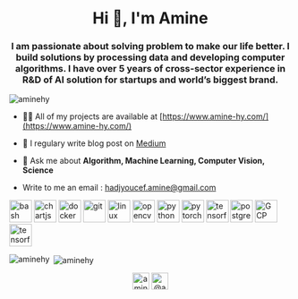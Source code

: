 <h1 align="center">Hi 👋, I'm Amine</h1>
<h3 align="center"> I am passionate about solving problem to make our life better. I build solutions by processing data and developing computer algorithms. I have over 5 years of cross-sector experience in R&D of AI solution for startups and world’s biggest brand.</h3>

<p align="left"> <img src="https://komarev.com/ghpvc/?username=aminehy" alt="aminehy" /> </p>

- 👨‍💻 All of my projects are available at [https://www.amine-hy.com/](https://www.amine-hy.com/)

- 📝 I regulary write blog post on [Medium](https://amine-hy.medium.com/)

- 💬 Ask me about **Algorithm, Machine Learning, Computer Vision, Science**

- Write to me an email : hadjyoucef.amine@gmail.com

<p align="left">
  <img src="https://www.vectorlogo.zone/logos/gnu_bash/gnu_bash-official.svg" alt="bash" width="40" height="40"/>
  <img src="https://www.chartjs.org/media/logo-title.svg" alt="chartjs" width="40" height="40"/> 
  <img src="https://devicons.github.io/devicon/devicon.git/icons/docker/docker-original-wordmark.svg" alt="docker" width="40" height="40"/>
  <img src="https://www.vectorlogo.zone/logos/git-scm/git-scm-icon.svg" alt="git" width="40" height="40"/> 
  <img src="https://www.vectorlogo.zone/logos/linux/linux-ar21.svg" alt="linux" height="40"/>
  <img src="https://www.vectorlogo.zone/logos/opencv/opencv-icon.svg" alt="opencv" width="40" height="40"/> 
  <img src="https://www.vectorlogo.zone/logos/python/python-official.svg" alt="python" height="40"/> 
  <img src="https://www.vectorlogo.zone/logos/pytorch/pytorch-icon.svg" alt="pytorch" height="40"/> 
  <img src="https://www.vectorlogo.zone/logos/tensorflow/tensorflow-icon.svg" alt="tensorflow" height="40"/>
  <img src="https://www.vectorlogo.zone/logos/postgresql/postgresql-ar21.svg" alt="postgreSQL" height="40"/>
  <img src="https://www.vectorlogo.zone/logos/google_cloud/google_cloud-ar21.svg" alt="GCP"height="40"/>
  <img src="https://external-content.duckduckgo.com/iu/?u=https%3A%2F%2Favatars1.githubusercontent.com%2Fu%2F39938107%3Fs%3D280%26v%3D4&f=1&nofb=1" alt="tensorflow" width="40" height="40"/>
</p>

  <p>
  <img align="left" src="https://github-readme-stats.vercel.app/api/top-langs/?username=aminehy&layout=compact&hide=html" alt="aminehy" />
</p>

<p>&nbsp;<img align="center" src="https://github-readme-stats.vercel.app/api?username=aminehy&show_icons=true" alt="aminehy" /></p>

<p align="center">
<a href="https://linkedin.com/in/aminehy" target="blank"><img align="center" src="https://cdn.jsdelivr.net/npm/simple-icons@3.0.1/icons/linkedin.svg" alt="aminehy" height="30" width="30" /></a>
<a href="https://medium.com/@amine_hy" target="blank"><img align="center" src="https://cdn.jsdelivr.net/npm/simple-icons@3.0.1/icons/medium.svg" alt="@amine_hy" height="30" width="30" /></a>
</p>
